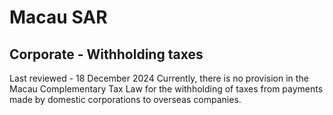 # Macau SAR
## Corporate - Withholding taxes
Last reviewed - 18 December 2024
Currently, there is no provision in the Macau Complementary Tax Law for the withholding of taxes from payments made by domestic corporations to overseas companies.
